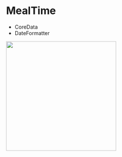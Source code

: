 # MealTime

- CoreData
- DateFormatter

<img src="https://user-images.githubusercontent.com/81886542/130976257-83af42ef-51d0-49e8-84eb-f6c37e22d104.png" width="300" />







